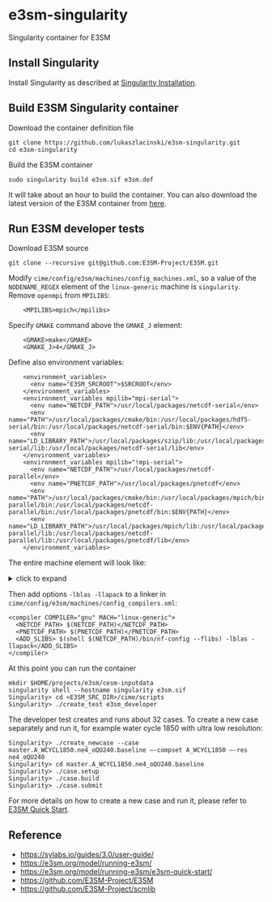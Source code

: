 # e3sm-singularity
Singularity container for E3SM

## Install Singularity
Install Singularity as described at [Singularity Installation](https://sylabs.io/guides/3.0/user-guide/installation.html).

## Build E3SM Singularity container
Download the container definition file 
```
git clone https://github.com/lukaszlacinski/e3sm-singularity.git
cd e3sm-singularity
```
Build the E3SM container
```
sudo singularity build e3sm.sif e3sm.def
```
It will take about an hour to build the container. You can also download the latest version of the E3SM container from [here](https://dabdceba-6d04-11e5-ba46-22000b92c6ec.e.globus.org/containers/public/e3sm.sif).

## Run E3SM developer tests
Download E3SM source
```
git clone --recursive git@github.com:E3SM-Project/E3SM.git
```
Modify `cime/config/e3sm/machines/config_machines.xml`, so a value of the `NODENAME_REGEX` element of the `linux-generic` machine is `singularity`.
Remove `openmpi` from `MPILIBS`:
```
    <MPILIBS>mpich</mpilibs>
```
Specify `GMAKE` command above the `GMAKE_J` element:
```
    <GMAKE>make</GMAKE>
    <GMAKE_J>4</GMAKE_J>
```
Define also environment variables:
```
    <environment_variables>
      <env name="E3SM_SRCROOT">$SRCROOT</env>
    </environment_variables>
    <environment_variables mpilib="mpi-serial">
      <env name="NETCDF_PATH">/usr/local/packages/netcdf-serial</env>
      <env name="PATH">/usr/local/packages/cmake/bin:/usr/local/packages/hdf5-serial/bin:/usr/local/packages/netcdf-serial/bin:$ENV{PATH}</env>
      <env name="LD_LIBRARY_PATH">/usr/local/packages/szip/lib:/usr/local/packages/hdf5-serial/lib:/usr/local/packages/netcdf-serial/lib</env>
    </environment_variables>
    <environment_variables mpilib="!mpi-serial">
      <env name="NETCDF_PATH">/usr/local/packages/netcdf-parallel</env>
      <env name="PNETCDF_PATH">/usr/local/packages/pnetcdf</env>
      <env name="PATH">/usr/local/packages/cmake/bin:/usr/local/packages/mpich/bin:/usr/local/packages/hdf5-parallel/bin:/usr/local/packages/netcdf-parallel/bin:/usr/local/packages/pnetcdf/bin:$ENV{PATH}</env>
      <env name="LD_LIBRARY_PATH">/usr/local/packages/mpich/lib:/usr/local/packages/szip/lib:/usr/local/packages/hdf5-parallel/lib:/usr/local/packages/netcdf-parallel/lib:/usr/local/packages/pnetcdf/lib</env>
    </environment_variables>
```
The entire machine element will look like: <details><summary>click to expand</summary>
<p>

```
<machine MACH="linux-generic">
    <DESC>Linux workstation or laptop</DESC>
    <NODENAME_REGEX>singularity</NODENAME_REGEX>
    <OS>LINUX</OS>
    <TESTS>e3sm_developer</TESTS>
    <BATCH_SYSTEM>none</BATCH_SYSTEM>
    <COMPILERS>gnu</COMPILERS>
    <MPILIBS>mpich</MPILIBS>
    <RUNDIR>$ENV{HOME}/projects/e3sm/scratch/$CASE/run</RUNDIR>
    <EXEROOT>$ENV{HOME}/projects/e3sm/scratch/$CASE/bld</EXEROOT>
    <DIN_LOC_ROOT>$ENV{HOME}/projects/e3sm/cesm-inputdata</DIN_LOC_ROOT>
    <DIN_LOC_ROOT_CLMFORC>$ENV{HOME}/projects/e3sm/ptclm-data</DIN_LOC_ROOT_CLMFORC>
    <DOUT_S_ROOT>$ENV{HOME}/projects/e3sm/scratch/archive/$CASE</DOUT_S_ROOT>
    <DOUT_L_MSROOT>csm/$CASE</DOUT_L_MSROOT>
    <CIME_OUTPUT_ROOT>$ENV{HOME}/projects/e3sm/scratch</CIME_OUTPUT_ROOT>
    <BASELINE_ROOT>$ENV{HOME}/projects/e3sm/baselines/$COMPILER</BASELINE_ROOT>
    <CCSM_CPRNC>$CCSMROOT/tools/cprnc/build/cprnc</CCSM_CPRNC>
    <SUPPORTED_BY>lukasz at uchicago dot edu</SUPPORTED_BY>
    <GMAKE>make</GMAKE>
    <GMAKE_J>16</GMAKE_J>
    <MAX_TASKS_PER_NODE>16</MAX_TASKS_PER_NODE>
    <MAX_MPITASKS_PER_NODE>16</MAX_MPITASKS_PER_NODE>
    <mpirun mpilib="default">
      <executable>mpirun</executable>
      <arguments>
        <arg name="num_tasks"> -np $TOTALPES</arg>
      </arguments>
    </mpirun>
    <module_system type="none"/>
    <environment_variables>
      <env name="E3SM_SRCROOT">$SRCROOT</env>
    </environment_variables>
    <environment_variables mpilib="mpi-serial">
      <env name="NETCDF_PATH">/usr/local/packages/netcdf-serial</env>
      <env name="PATH">/usr/local/packages/cmake/bin:/usr/local/packages/hdf5-serial/bin:/usr/local/packages/netcdf-serial/bin:$ENV{PATH}</env>
      <env name="LD_LIBRARY_PATH">/usr/local/packages/szip/lib:/usr/local/packages/hdf5-serial/lib:/usr/local/packages/netcdf-serial/lib</env>
    </environment_variables>
    <environment_variables mpilib="!mpi-serial">
      <env name="NETCDF_PATH">/usr/local/packages/netcdf-parallel</env>
      <env name="PNETCDF_PATH">/usr/local/packages/pnetcdf</env>
      <env name="PATH">/usr/local/packages/cmake/bin:/usr/local/packages/mpich/bin:/usr/local/packages/hdf5-parallel/bin:/usr/local/packages/netcdf-parallel/bin:/usr/local/packages/pnetcdf/bin:$ENV{PATH}</env>
      <env name="LD_LIBRARY_PATH">/usr/local/packages/mpich/lib:/usr/local/packages/szip/lib:/usr/local/packages/hdf5-parallel/lib:/usr/local/packages/netcdf-parallel/lib:/usr/local/packages/pnetcdf/lib</env>
    </environment_variables>
</machine>
```
</p>
</details>

Then add options `-lblas -llapack` to a linker in `cime/config/e3sm/machines/config_compilers.xml`:
```
<compiler COMPILER="gnu" MACH="linux-generic">
  <NETCDF_PATH> $(NETCDF_PATH)</NETCDF_PATH>
  <PNETCDF_PATH> $(PNETCDF_PATH)</PNETCDF_PATH>
  <ADD_SLIBS> $(shell $(NETCDF_PATH)/bin/nf-config --flibs) -lblas -llapack</ADD_SLIBS>
</compiler>
```
At this point you can run the container
```
mkdir $HOME/projects/e3sm/cesm-inputdata
singularity shell --hostname singularity e3sm.sif
Singularity> cd <E3SM_SRC_DIR>/cime/scripts
Singularity> ./create_test e3sm_developer
```
The developer test creates and runs about 32 cases. To create a new case separately and run it, for example water cycle 1850 with ultra low resolution:
```
Singularity> ./create_newcase --case master.A_WCYCL1850.ne4_oQU240.baseline —-compset A_WCYCL1850 —-res ne4_oQU240
Singularity> cd master.A_WCYCL1850.ne4_oQU240.baseline
Singularity> ./case.setup
Singularity> ./case.build
Singularity> ./case.submit
```
For more details on how to create a new case and run it, please refer to [E3SM Quick Start](https://e3sm.org/model/running-e3sm/e3sm-quick-start/).

## Reference

* https://sylabs.io/guides/3.0/user-guide/
* https://e3sm.org/model/running-e3sm/
* https://e3sm.org/model/running-e3sm/e3sm-quick-start/
* https://github.com/E3SM-Project/E3SM
* https://github.com/E3SM-Project/scmlib
